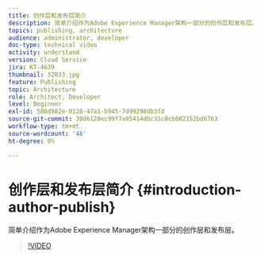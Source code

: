 ```yaml
---
title: 创作层和发布层简介
description: 简单介绍作为Adobe Experience Manager架构一部分的创作层和发布层。
topics: publishing, architecture
audience: administrator, developer
doc-type: technical video
activity: understand
version: Cloud Service
jira: KT-4639
thumbnail: 32033.jpg
feature: Publishing
topic: Architecture
role: Architect, Developer
level: Beginner
exl-id: 586d982e-0128-47a1-b945-7d99298db3fd
source-git-commit: 30d6120ec99f7a95414dbc31c0cb002152bd6763
workflow-type: tm+mt
source-wordcount: '46'
ht-degree: 0%

---
```


# 创作层和发布层简介 {#introduction-author-publish}

简单介绍作为Adobe Experience Manager架构一部分的创作层和发布层。

>[!VIDEO](https://video.tv.adobe.com/v/32033?quality=12&learn=on)
